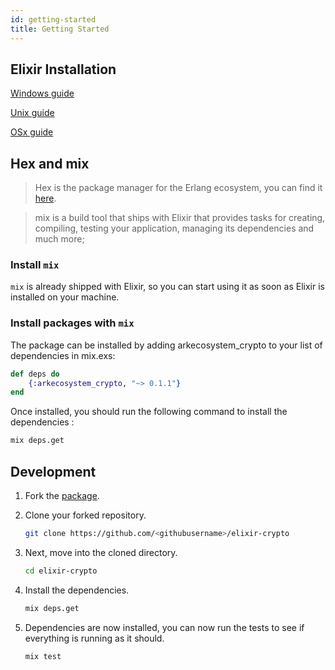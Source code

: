 ```yaml
---
id: getting-started
title: Getting Started
---
```


## Elixir Installation

[Windows guide](https://elixir-lang.org/install.html#windows)

[Unix guide](https://elixir-lang.org/install.html#unix-and-unix-like)

[OSx guide](https://elixir-lang.org/install.html#macos)

## Hex and mix

> Hex is the package manager for the Erlang ecosystem, you can find it [here](https://hex.pm/).

> mix is a build tool that ships with Elixir that provides tasks for creating, compiling, testing your application, managing its dependencies and much more;

### Install `mix`

`mix` is already shipped with Elixir, so you can start using it as soon as Elixir is installed on your machine.

### Install packages with `mix`

The package can be installed by adding arkecosystem_crypto to your list of dependencies in mix.exs:

```elixir
def deps do
    {:arkecosystem_crypto, "~> 0.1.1"}
end
```

Once installed, you should run the following command to install the dependencies :

```bash
mix deps.get
```

## Development

1. Fork the [package](https://github.com/ARKEcosystem/elixir-crypto).

2. Clone your forked repository.

   ```bash
   git clone https://github.com/<githubusername>/elixir-crypto
   ```

3. Next, move into the cloned directory.

   ```bash
   cd elixir-crypto
   ```

4. Install the dependencies.

   ```bash
   mix deps.get
   ```

5. Dependencies are now installed, you can now run the tests to see if everything is running as it should.

   ```bash
   mix test
   ```

